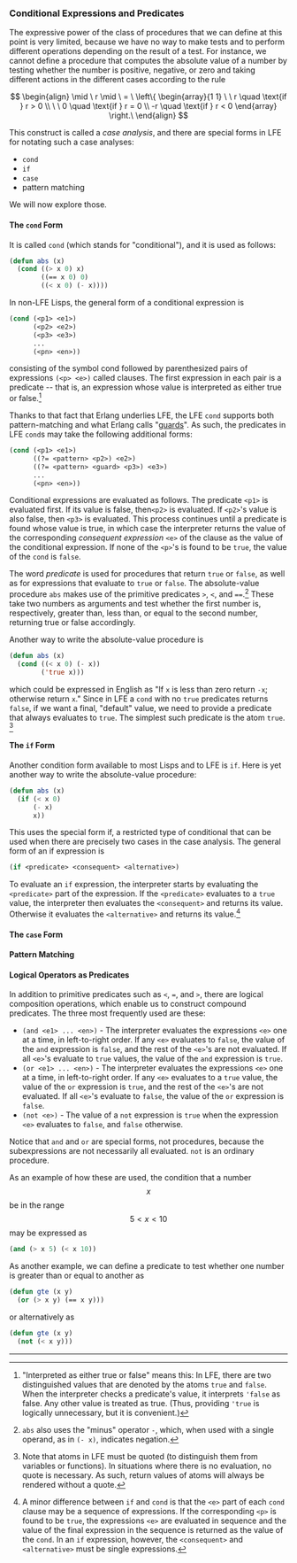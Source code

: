 ### Conditional Expressions and Predicates

The expressive power of the class of procedures that we can define at this point is very limited, because we have no way to make tests and to perform different operations depending on the result of a test. For instance, we cannot define a procedure that computes the absolute value of a number by testing whether the number is positive, negative, or zero and taking different actions in the different cases according to the rule

$$
\begin{align}
\mid \ r \mid \ = \ \left\{
\begin{array}{1 1}
\ \ r \quad \text{if } r > 0 \\
\ \ 0 \quad \text{if } r = 0 \\
-r \quad \text{if } r < 0
\end{array}
\right.\
\end{align}
$$

This construct is called a *case analysis*, and there are special forms in LFE for notating such a case analyses:

* ``cond``
* ``if``
* ``case``
* pattern matching

We will now explore those.

#### The ``cond`` Form

It is called ``cond`` (which stands for "conditional"), and it is used as follows:

```lisp
(defun abs (x)
  (cond ((> x 0) x)
        ((== x 0) 0)
        ((< x 0) (- x))))
```

In non-LFE Lisps, the general form of a conditional expression is

```lisp
(cond (<p1> <e1>)
      (<p2> <e2>)
      (<p3> <e3>)
      ...
      (<pn> <en>))
```

consisting of the symbol cond followed by parenthesized pairs of expressions ``(<p> <e>)`` called clauses. The first expression in each pair is a predicate -- that is, an expression whose value is interpreted as either true or false.[^1]

Thanks to that fact that Erlang underlies LFE, the LFE ``cond`` supports both pattern-matching and what Erlang calls "[guards](http://learnyousomeerlang.com/syntax-in-functions#guards-guards)". As such, the predicates in LFE ``cond``s may take the following additional forms:

```lisp
(cond (<p1> <e1>)
      ((?= <pattern> <p2>) <e2>)
      ((?= <pattern> <guard> <p3>) <e3>)
      ...
      (<pn> <en>))
```

Conditional expressions are evaluated as follows. The predicate ``<p1>`` is evaluated first. If its value is false, then``<p2>`` is evaluated. If ``<p2>``'s value is also false, then ``<p3>`` is evaluated. This process continues until a predicate is found whose value is true, in which case the interpreter returns the value of the corresponding *consequent expression* ``<e>`` of the clause as the value of the conditional expression. If none of the ``<p>``'s is found to be ``true``, the value of the ``cond`` is ``false``.

The word *predicate* is used for procedures that return ``true`` or ``false``, as well as for expressions that evaluate to ``true`` or ``false``. The absolute-value procedure ``abs`` makes use of the primitive predicates ``>``, ``<``, and ``==``.[^2] These take two numbers as arguments and test whether the first number is, respectively, greater than, less than, or equal to the second number, returning true or false accordingly.

Another way to write the absolute-value procedure is

```lisp
(defun abs (x)
  (cond ((< x 0) (- x))
        ('true x)))
```

which could be expressed in English as "If ``x`` is less than zero return ``-x``; otherwise return ``x``." Since in LFE a ``cond`` with no ``true`` predicates returns ``false``, if we want a final, "default" value, we need to provide a predicate that always evaluates to ``true``. The simplest such predicate is the atom ``true``. [^3]

#### The ``if`` Form

Another condition form available to most Lisps and to LFE is ``if``. Here is yet another way to write the absolute-value procedure:

```lisp
(defun abs (x)
  (if (< x 0)
      (- x)
      x))
```

This uses the special form if, a restricted type of conditional that can be used when there are precisely two cases in the case analysis. The general form of an if expression is

```lisp
(if <predicate> <consequent> <alternative>)
```

To evaluate an ``if`` expression, the interpreter starts by evaluating the ``<predicate>`` part of the expression. If the ``<predicate>`` evaluates to a ``true`` value, the interpreter then evaluates the ``<consequent>`` and returns its value. Otherwise it evaluates the ``<alternative>`` and returns its value.[^4]


#### The ``case`` Form

#### Pattern Matching

#### Logical Operators as Predicates

In addition to primitive predicates such as ``<``, ``=``, and ``>``, there are logical composition operations, which enable us to construct compound predicates. The three most frequently used are these:

* ``(and <e1> ... <en>)`` - 
  The interpreter evaluates the expressions ``<e>`` one at a time, in left-to-right order. If any ``<e>`` evaluates to ``false``, the value of the ``and`` expression is ``false``, and the rest of the ``<e>``'s are not evaluated. If all ``<e>``'s evaluate to ``true`` values, the value of the ``and`` expression is ``true``.
* ``(or <e1> ... <en>)`` - 
   The interpreter evaluates the expressions ``<e>`` one at a time, in left-to-right order. If any ``<e>`` evaluates to a ``true`` value, the value of the ``or`` expression is ``true``, and the rest of the ``<e>``'s are not evaluated. If all ``<e>``'s evaluate to ``false``, the value of the ``or`` expression is ``false``.
* ``(not <e>)`` - 
  The value of a ``not`` expression is ``true`` when the expression ``<e>`` evaluates to ``false``, and ``false`` otherwise.

Notice that ``and`` and ``or`` are special forms, not procedures, because the subexpressions are not necessarily all evaluated. ``not`` is an ordinary procedure.

As an example of how these are used, the condition that a number $$x$$ be in the range $$5 < x < 10$$ may be expressed as

```lisp
(and (> x 5) (< x 10))
```

As another example, we can define a predicate to test whether one number is greater than or equal to another as
 
```lisp
(defun gte (x y)
  (or (> x y) (== x y)))
```

or alternatively as

```lisp
(defun gte (x y)
  (not (< x y)))
```

----

[^1]: "Interpreted as either true or false" means this: In LFE, there are two distinguished values that are denoted by the atoms ``true`` and ``false``. When the interpreter checks a predicate's value, it interprets ``'false`` as false. Any other value is treated as true. (Thus, providing ``'true`` is logically unnecessary, but it is convenient.)

[^2]: ``abs`` also uses the "minus" operator ``-``, which, when used with a single operand, as in ``(- x)``, indicates negation. 

[^3]: Note that atoms in LFE must be quoted (to distinguish them from variables or functions). In situations where there is no evaluation, no quote is necessary. As such, return values of atoms will always be rendered without a quote.

[^4]: A minor difference between ``if`` and ``cond`` is that the ``<e>`` part of each ``cond`` clause may be a sequence of expressions. If the corresponding ``<p>`` is found to be ``true``, the expressions ``<e>`` are evaluated in sequence and the value of the final expression in the sequence is returned as the value of the ``cond``. In an ``if`` expression, however, the ``<consequent>`` and ``<alternative>`` must be single expressions. 






